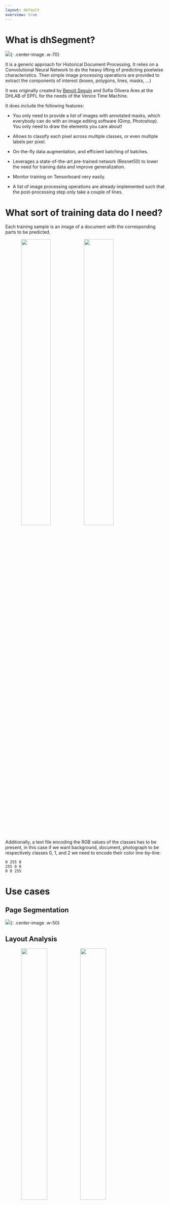 ```yaml
---
layout: default
overview: true
---
```



# What is dhSegment?

![](assets/images/system.png){: .center-image .w-70}

It is a generic approach for Historical Document Processing. It relies on a Convolutional Neural Network to do the heavy lifting of predicting pixelwise characteristics. Then simple image processing operations are provided to extract the components of interest (boxes, polygons, lines, masks, ...)

It was originally created by [Benoit Seguin](https://twitter.com/Seguin_Be) and Sofia Olivera Ares at the DHLAB of EPFL for the needs of the Venice Time Machine.

It does include the following features: 

- You only need to provide a list of images with annotated masks, which everybody can do with an image editing software (Gimp, Photoshop). You only need to draw the elements you care about!

- Allows to classify each pixel across multiple classes, or even multiple labels per pixel.

- On-the-fly data augmentation, and efficient batching of batches.

- Leverages a state-of-the-art pre-trained network (Resnet50) to lower the need for training data and improve generalization.

- Monitor training on Tensorboard very easily.

- A list of image processing operations are already implemented such that the post-processing step only take a couple of lines.

# What sort of training data do I need?

Each training sample is an image of a document with the corresponding parts to be predicted.

<div style="margin:0 auto; width: 80%;">
    <image src="assets/images/cini_input.jpg" style="width: 48%;"></image>
    <image src="assets/images/cini_labels.jpg" style="width: 48%;"></image>
</div>

Additionally, a text file encoding the RGB values of the classes has to be present, in this case if we want background, document, photograph to be respectively classes 0, 1, and 2 we need to encode their color line-by-line:

```
0 255 0
255 0 0
0 0 255
```


# Use cases

## Page Segmentation

![](assets/images/page.jpg){: .center-image .w-50}

## Layout Analysis

<div style="margin:0 auto; width: 80%;">
    <image src="assets/images/diva.jpg" style="width: 45%;"></image>
    <image src="assets/images/diva_preds.png" style="width: 45%;"></image>
</div>

## Ornament Extraction

![](assets/images/ornaments.jpg){: .center-image .w-50}

## Line Detection

![](assets/images/cbad.jpg){: .center-image .w-70}

## Document Segmentation

![](assets/images/cini.jpg){: .center-image .w-70}

# Tensorboard Integration

![](assets/images/tensorboard_1.png){: .center-image .w-70}
![](assets/images/tensorboard_2.png){: .center-image .w-70}
![](assets/images/tensorboard_3.png){: .center-image .w-70}